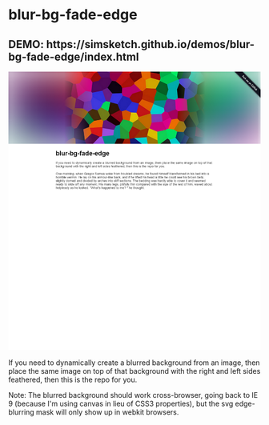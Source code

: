 # blur-bg-fade-edge

<h2>DEMO: https://simsketch.github.io/demos/blur-bg-fade-edge/index.html</h2>
<p><img src="img/example.png"></p>
<p>If you need to dynamically create a blurred background from an image, then place the same image on top of that background with the right and left sides feathered, then this is the repo for you.</p>
<p>Note: The blurred background should work cross-browser, going back to IE 9 (because I'm using canvas in lieu of CSS3 properties), but the svg edge-blurring mask will only show up in webkit browsers.</p>
